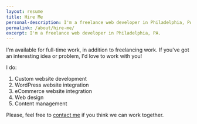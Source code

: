 ```yaml
---
layout: resume
title: Hire Me
personal-description: I'm a freelance web developer in Philadelphia, PA.
permalink: /about/hire-me/
excerpt: I'm a freelance web developer in Philadelphia, PA.
---
```


I'm available for full-time work, in addition to freelancing work. If you've got an interesting idea or problem, I'd love to work with you!

I do:

1. Custom website development
2. WordPress website integration
3. eCommerce website integration
4. Web design
5. Content management


Please, feel free to [contact me](mailto:clbranson@gmail.com) if you think we can work together.